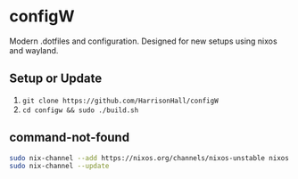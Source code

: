 # configW
Modern .dotfiles and configuration. Designed for new setups using nixos and wayland.

## Setup or Update
1. `git clone https://github.com/HarrisonHall/configW`
2. `cd configw && sudo ./build.sh`

## command-not-found
```bash
sudo nix-channel --add https://nixos.org/channels/nixos-unstable nixos
sudo nix-channel --update
```